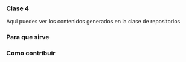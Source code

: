 ### Clase 4
Aqui puedes ver los contenidos generados en la clase de repositorios

### Para que sirve

### Como contribuir
